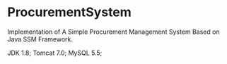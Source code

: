 # ProcurementSystem

Implementation of A Simple Procurement Management System Based on Java SSM Framework.


JDK 1.8;
Tomcat 7.0;
MySQL 5.5;
